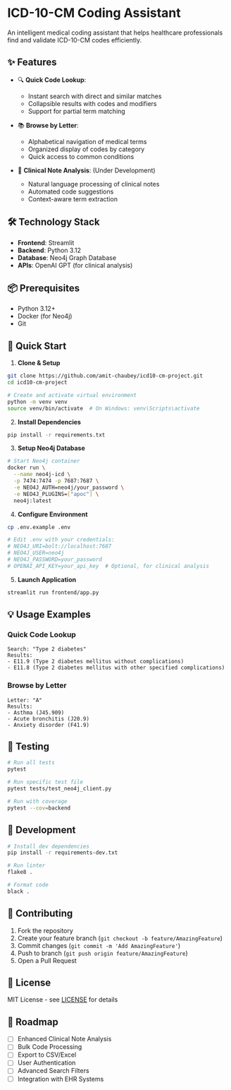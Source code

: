 # ICD-10-CM Coding Assistant

An intelligent medical coding assistant that helps healthcare professionals find and validate ICD-10-CM codes efficiently.

## ✨ Features

- 🔍 **Quick Code Lookup**: 
  - Instant search with direct and similar matches
  - Collapsible results with codes and modifiers
  - Support for partial term matching

- 📚 **Browse by Letter**: 
  - Alphabetical navigation of medical terms
  - Organized display of codes by category
  - Quick access to common conditions

- 📝 **Clinical Note Analysis**: (Under Development)
  - Natural language processing of clinical notes
  - Automated code suggestions
  - Context-aware term extraction

## 🛠️ Technology Stack

- **Frontend**: Streamlit
- **Backend**: Python 3.12
- **Database**: Neo4j Graph Database
- **APIs**: OpenAI GPT (for clinical analysis)

## 📦 Prerequisites

- Python 3.12+
- Docker (for Neo4j)
- Git

## 🚀 Quick Start

1. **Clone & Setup**
```bash
git clone https://github.com/amit-chaubey/icd10-cm-project.git
cd icd10-cm-project

# Create and activate virtual environment
python -m venv venv
source venv/bin/activate  # On Windows: venv\Scripts\activate
```

2. **Install Dependencies**
```bash
pip install -r requirements.txt
```

3. **Setup Neo4j Database**
```bash
# Start Neo4j container
docker run \
  --name neo4j-icd \
  -p 7474:7474 -p 7687:7687 \
  -e NEO4J_AUTH=neo4j/your_password \
  -e NEO4J_PLUGINS=["apoc"] \
  neo4j:latest
```

4. **Configure Environment**
```bash
cp .env.example .env

# Edit .env with your credentials:
# NEO4J_URI=bolt://localhost:7687
# NEO4J_USER=neo4j
# NEO4J_PASSWORD=your_password
# OPENAI_API_KEY=your_api_key  # Optional, for clinical analysis
```

5. **Launch Application**
```bash
streamlit run frontend/app.py
```

## 💡 Usage Examples

### Quick Code Lookup
```text
Search: "Type 2 diabetes"
Results:
- E11.9 (Type 2 diabetes mellitus without complications)
- E11.8 (Type 2 diabetes mellitus with other specified complications)
```

### Browse by Letter
```text
Letter: "A"
Results:
- Asthma (J45.909)
- Acute bronchitis (J20.9)
- Anxiety disorder (F41.9)
```

## 🧪 Testing

```bash
# Run all tests
pytest

# Run specific test file
pytest tests/test_neo4j_client.py

# Run with coverage
pytest --cov=backend
```

## 🔧 Development

```bash
# Install dev dependencies
pip install -r requirements-dev.txt

# Run linter
flake8 .

# Format code
black .
```

## 🤝 Contributing

1. Fork the repository
2. Create your feature branch (`git checkout -b feature/AmazingFeature`)
3. Commit changes (`git commit -m 'Add AmazingFeature'`)
4. Push to branch (`git push origin feature/AmazingFeature`)
5. Open a Pull Request

## 📝 License

MIT License - see [LICENSE](LICENSE) for details

## 🚀 Roadmap

- [ ] Enhanced Clinical Note Analysis
- [ ] Bulk Code Processing
- [ ] Export to CSV/Excel
- [ ] User Authentication
- [ ] Advanced Search Filters
- [ ] Integration with EHR Systems
